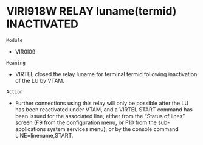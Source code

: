 # VIRI918W RELAY luname(termid) INACTIVATED

`Module`
- VIR0I09

`Meaning`
- VIRTEL closed the relay luname for terminal termid following inactivation of the LU by VTAM.

`Action`
- Further connections using this relay will only be possible after the LU has been reactivated under VTAM, and a VIRTEL START command has been issued for the associated line, either from the “Status of lines” screen (F9 from the configuration menu, or F10 from the sub-applications system services menu), or by the console command LINE=linename,START.
